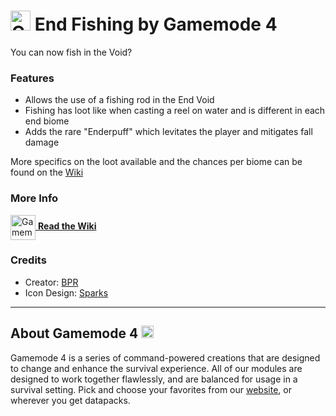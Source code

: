 # <img src="https://raw.githubusercontent.com/Gamemode4Dev/GM4_Datapacks/master/base/images/gm4_logo.png" alt="GM4 Logo" width="32" /> End Fishing by Gamemode 4<!--$pmc:delete-->

You can now fish in the Void?<!--$pmc:headerSize-->

### Features
- Allows the use of a fishing rod in the End Void
- Fishing has loot like when casting a reel on water and is different in each end biome
- Adds the rare "Enderpuff" which levitates the player and mitigates fall damage

More specifics on the loot available and the chances per biome can be found on the [Wiki](https://wiki.gm4.co/End_Fishing)

### More Info
[<img src="https://raw.githubusercontent.com/Gamemode4Dev/GM4_Datapacks/master/base/images/gm4_wiki_logo.png" alt="Gamemode 4 Wiki Logo" width="40" align="center"/> **Read the Wiki**](https://wiki.gm4.co/wiki/End_Fishing)

### Credits
- Creator: [BPR](https://bsky.app/profile/bpr02.com)
- Icon Design: [Sparks](https://bsky.app/profile/selcouthsparks.bsky.social)

---
## About Gamemode 4 <img src="https://raw.githubusercontent.com/Gamemode4Dev/GM4_Datapacks/master/base/images/gm4_logo.png" alt="Gamemode 4 Logo" width="20"/>
Gamemode 4 is a series of command-powered creations that are designed to change and enhance the survival experience. All of our modules are designed to work together flawlessly, and are balanced for usage in a survival setting. Pick and choose your favorites from our [website](https://gm4.co), or wherever you get datapacks.
